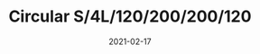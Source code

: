 ---
title: "Circular S/4L/120/200/200/120"
image_primary: "img/Circular-S4L-120-200-200-120-1.jpg"
description: "Circular%20is%20the%20result%20of%20the%20combination%20of%20design%20and%20architecture%20to%20create%20lights%20for%20large%20spaces.%20With%20this%20piece%2C%20Benedito%20Design%20accomplishes%20maximum%20expression%20with%20minimum%20materials.%20Circular%20offers%20great%20versatility%20with%20its%20combination%20of%20formats%20and%20finishes.%20Its%20timeless%20yet%20contemporary%20design%20gives%20it%20character%20and%20perfectly%20illuminates%20spaces%20of%20high%20architectural%20value."
designer: "Benedito Design"
tags: 
  - "Bover"
  - "Indoor"
  - "Pendant"
  - "Indoor Lamps"
href: "https://www.bover.es/en/lamp/circular-s-4l-120-200-200-120/"
category: "indoor-lamps"
subtitle: ""
manufacturer: "Bover"
slug: "/manufacturers/bover/indoor-lamps/benedito-design-circular-s-4-l-120-200-200-120"
date: "2021-02-17"
---